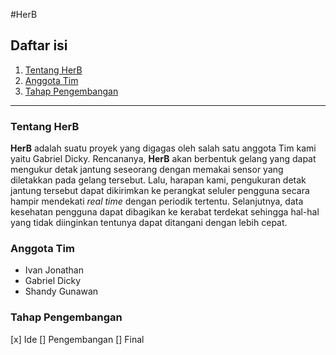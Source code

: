 #HerB

## Daftar isi
1. [Tentang HerB](https://github.com/ivanj09/HerB#tentang-herb)
2. [Anggota Tim](https://github.com/ivanj09/HerB#anggota-tim)
3. [Tahap Pengembangan](https://github.com/ivanj09/HerB#tahap-pengembangan)
-----------
### Tentang HerB
**HerB** adalah suatu proyek yang digagas oleh salah satu anggota Tim kami yaitu Gabriel Dicky. Rencananya, **HerB** akan berbentuk gelang yang dapat mengukur detak jantung seseorang
dengan memakai sensor yang diletakkan pada gelang tersebut. Lalu, harapan kami, pengukuran detak jantung tersebut dapat dikirimkan ke perangkat seluler pengguna secara hampir mendekati *real time*
dengan periodik tertentu. Selanjutnya, data kesehatan pengguna dapat dibagikan ke kerabat terdekat sehingga hal-hal yang tidak diinginkan tentunya dapat ditangani dengan lebih cepat.

### Anggota Tim
- Ivan Jonathan
- Gabriel Dicky
- Shandy Gunawan

### Tahap Pengembangan
[x] Ide
[] Pengembangan
[] Final

